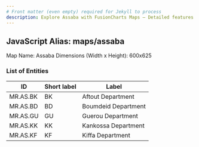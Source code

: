 ```yaml
---
# Front matter (even empty) required for Jekyll to process
description: Explore Assaba with FusionCharts Maps – Detailed features for seamless integration. Try now & enhance your data visualization today! 
---
```


## JavaScript Alias: maps/assaba

Map Name: Assaba
Dimensions (Width x Height): 600x625

### List of Entities

| ID       | Short label | Label               |
| -------- | ----------- | ------------------- |
| MR.AS.BK | BK          | Aftout Department   |
| MR.AS.BD | BD          | Boumdeid Department |
| MR.AS.GU | GU          | Guerou Department   |
| MR.AS.KK | KK          | Kankossa Department |
| MR.AS.KF | KF          | Kiffa Department    |
